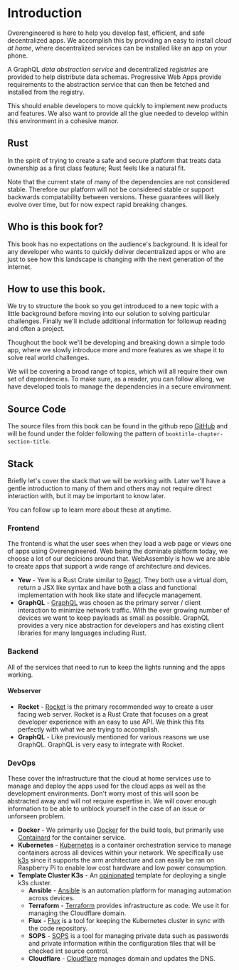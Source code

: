 # Introduction

Overengineered is here to help you develop fast, efficient, and safe decentralized apps. We 
accomplish this by providing an easy to install *cloud at home*, where decentralized services can 
be installed like an app on your phone.

A GraphQL *data abstraction service* and decentralized *registries* are provided to help
distribute data schemas. Progressive Web Apps provide requirements to the abstraction service that
can then be fetched and installed from the registry.

This should enable developers to move quickly to implement new products and features. We also
want to provide all the glue needed to develop within this environment in a cohesive manor.

## Rust

In the spirit of trying to create a safe and secure platform that treats data ownership as a first
class feature; Rust feels like a natural fit. 

Note that the current state of many of the dependencies are not considered stable. Therefore our 
platform will not be considered stable or support backwards compatability between versions. These 
guarantees will likely evolve over time, but for now expect rapid breaking changes.

## Who is this book for?

This book has no expectations on the audience's background. It is ideal for any developer who 
wants to quickly deliver decentralized apps or who are just to see how this landscape is changing 
with the next generation of the internet. 

## How to use this book.

We try to structure the book so you get introduced to a new topic with a little background before 
moving into our solution to solving particular challenges. Finally we'll include additional 
information for followup reading and often a project.

Thoughout the book we'll be developing and breaking down a simple todo app, where we slowly 
introduce more and more features as we shape it to solve real world challenges.

We will be covering a broad range of topics, which will all require their own set of dependencies.
To make sure, as a reader, you can follow allong, we have developed tools to manage the 
dependencies in a secure environment. 

## Source Code

The source files from this book can be found in the github repo 
[GitHub](https://github.com/overengineered/docs) and will be found under the folder following the 
pattern of `booktitle-chapter-section-title`.

## Stack

Briefly let's cover the stack that we will be working with. Later we'll have a gentle introduction 
to many of them and others may not require direct interaction with, but it may be important to 
know later.

You can follow up to learn more about these at anytime.

### Frontend

The frontend is what the user sees when they load a web page or views one of apps using 
Overengineered. Web being the dominate platform today, we choose a lot of our decicions around 
that. WebAssembly is how we are able to create apps that support a wide range of architecture and
devices.

* **Yew** - Yew is a Rust Crate similar to [React](https://reactjs.org/). They both use a virtual
dom, return a JSX like syntax and have both a class and functional implementation with hook like 
state and lifecycle management.
* **GraphQL** - [GraphQL](https://graphql.org/) was chosen as the primary server / client 
interaction to minimize network traffic. With the ever growing number of devices we want to keep 
payloads as small as possible.  GraphQL provides a very nice abstraction for developers and has 
existing client libraries for many languages including Rust.

### Backend

All of the services that need to run to keep the lights running and the apps working.

#### Webserver

* **Rocket** - [Rocket](https://rocket.rs/) is the primary recommended way to create a user facing
web server. Rocket is a Rust Crate that focuses on a great developer experience with an easy to 
use API. We think this fits perfectly with what we are trying to accomplish.
* **GraphQL** - Like previously mentioned for various reasons we use GraphQL. GraphQL is very easy 
to integrate with Rocket.

### DevOps

These cover the infrastructure that the cloud at home services use to manage and deploy the apps 
used for the cloud apps as well as the development environments. Don't worry most of this will 
soon be abstracted away and will not require expertise in. We will cover enough information to 
be able to unblock yourself in the case of an issue or unforseen problem.

* **Docker** - We primarily use [Docker](https://docker.com/) for the build tools, but primarily 
use [Containard](https://containerd.io/) for the container service.
* **Kubernetes** - [Kubernetes](https://kubernetes.io/) is a container orchestration service to 
manage containers across all devices within your network. We specifically use 
[k3s](https://k3s.io/) since it supports the arm architecture and can easily be ran on Raspberry 
Pi to enable low cost hardware and low power consumption.
* **Template Cluster K3s** - An [opinionated](https://github.com/k8s-at-home/template-cluster-k3s)
template for deploying a single k3s cluster.
	* **Ansible** - [Ansible](https://ansible.com/) is an automation platform for managing 
	automation across devices.
	* **Terraform** - [Terraform](https://terraform.io/) provides infrastructure as code. We 
	use it for managing the Cloudflare domain.
	* **Flux** - [Flux](https://fluxcd.io/docs/) is a tool for keeping the Kubernetes cluster 
	in sync with the code repository.
	* **SOPS** - [SOPS](https://github.com/mozilla/sops) is a tool for managing private data 
	such as passwords and private information within the configuration files that will be 
	checked int source control.
	* **Cloudflare** - [Cloudflare](https://cloudflare.com/) manages domain and updates the 
	DNS.
